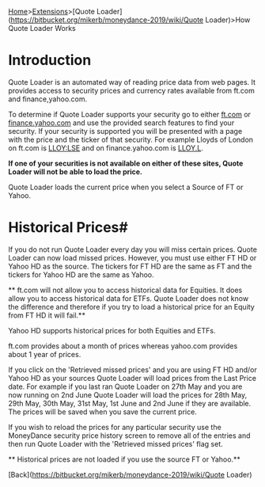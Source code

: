 [Home](https://bitbucket.org/mikerb/moneydance-2019/wiki/Home)>[Extensions](https://bitbucket.org/mikerb/moneydance-2019/wiki/Extensions)>[Quote Loader](https://bitbucket.org/mikerb/moneydance-2019/wiki/Quote Loader)>How Quote Loader Works

# Introduction #
Quote Loader is an automated way of reading price data from web pages.  It provides access to security prices and currency rates available from ft.com and finance,yahoo.com.  

To determine if Quote Loader supports your security go to either [ft.com](https://markets.ft.com/data/equities/tearsheet/summary?) or [finance.yahoo.com](https://finance.yahoo.com/quote/) and use the provided search features to find your security.  If your security is supported you will be presented with a page with the price and the ticker of that security.  For example Lloyds of London on ft.com is [LLOY:LSE](https://markets.ft.com/data/equities/tearsheet/summary?s=LLOY:LSE) and on finance.yahoo.com is [LLOY.L](https://finance.yahoo.com/quote/LLOY.L).

**If one of your securities is not available on either of these sites, Quote Loader will not be able to load the price.**

Quote Loader loads the current price when you select a Source of FT or Yahoo.

# Historical Prices#

If you do not run Quote Loader every day you will miss certain prices.  Quote Loader can now load missed prices.  However, you must use either FT HD or Yahoo HD as the source.  The tickers for FT HD are the same as FT and the tickers for Yahoo HD are the same as Yahoo.

** ft.com will not allow you to access historical data for Equities.  It does allow you to access historical data for ETFs.  Quote Loader does not know the difference and therefore if you try to load a historical price for an Equity from FT HD it will fail.**

Yahoo HD supports historical prices for both Equities and ETFs.

ft.com provides about a month of prices whereas yahoo.com provides about 1 year of prices.

If you click on the 'Retrieved missed prices' and you are using FT HD and/or Yahoo HD as your sources Quote Loader will load prices from the Last Price date.  For example if you last ran Quote Loader on 27th May and you are now running on 2nd June Quote Loader will load the prices for 28th May, 29th May, 30th May, 31st May, 1st June and 2nd June if they are available.  The prices will be saved when you save the current price.

If you wish to reload the prices for any particular security use the MoneyDance security price history screen to remove all of the entries and then run Quote Loader with the 'Retrieved missed prices' flag set.

** Historical prices are not loaded if you use the source FT or Yahoo.**

[Back](https://bitbucket.org/mikerb/moneydance-2019/wiki/Quote Loader)